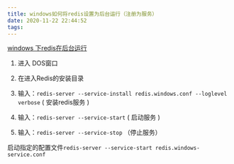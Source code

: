 ```yaml
---
title: windows如何将redis设置为后台运行（注册为服务）
date: 2020-11-22 22:44:52
tags:
---
```


[windows 下redis在后台运行](https://blog.csdn.net/yikong2yuxuan/article/details/73195654)

1. 进入 DOS窗口

2. 在进入Redis的安装目录

3. 输入：`redis-server --service-install redis.windows.conf --loglevel verbose` ( 安装redis服务 )

4.  输入：`redis-server --service-start` ( 启动服务 )

5. 输入：`redis-server --service-stop` （停止服务）

启动指定的配置文件`redis-server --service-start redis.windows-service.conf`

